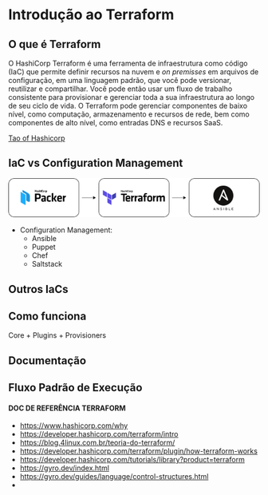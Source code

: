 # Introdução ao Terraform

## O que é Terraform

O HashiCorp Terraform é uma ferramenta de infraestrutura como código (IaC) que permite definir recursos na nuvem e *on premisses* em arquivos de configuração, em uma linguagem padrão, que você pode versionar, reutilizar e compartilhar. Você pode então usar um fluxo de trabalho consistente para provisionar e gerenciar toda a sua infraestrutura ao longo de seu ciclo de vida. O Terraform pode gerenciar componentes de baixo nível, como computação, armazenamento e recursos de rede, bem como componentes de alto nível, como entradas DNS e recursos SaaS.

[Tao of Hashicorp](https://www.hashicorp.com/tao-of-hashicorp "Tao of Hashicorp")

## IaC vs Configuration Management

<div align="center">

![cloud-provisioning-workflow](./images/cloud-provisioning-diagram.png)

</div>

- Configuration Management:
    - Ansible
    - Puppet
    - Chef
    - Saltstack

## Outros IaCs

## 

## Como funciona

Core + Plugins + Provisioners

## Documentação

## Fluxo Padrão de Execução

#### DOC DE REFERÊNCIA TERRAFORM

- https://www.hashicorp.com/why
- https://developer.hashicorp.com/terraform/intro
- https://blog.4linux.com.br/teoria-do-terraform/
- https://developer.hashicorp.com/terraform/plugin/how-terraform-works
- https://developer.hashicorp.com/tutorials/library?product=terraform
- https://gyro.dev/index.html
- https://gyro.dev/guides/language/control-structures.html
- 